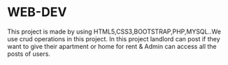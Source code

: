 # WEB-DEV
This project is made by using HTML5,CSS3,BOOTSTRAP,PHP,MYSQL..We use crud operations in this project. In this project landlord can post if they want to give their apartment or home for rent &amp; Admin can access all the posts of users.
